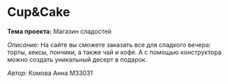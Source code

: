 # Cup&Cake

**Тема проекта:** Магазин сладостей

*Описание:* На сайте вы сможете заказать все для сладкого вечера: торты, кексы, пончики, а также чай и кофе. А с помощью конструктора можно создать уникальный десерт в подарок.

*Автор:* Комова Анна М33031
